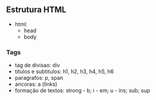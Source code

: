 ## Estrutura HTML
- html:
    - head
    - body

### Tags
- tag de divisao: div
- titulos e subtitulos: h1, h2, h3, h4, h5, h6
- paragrafos: p, span
- ancoras: a (links)
- formação de textos: strong - b; i - em; u - ins; sub; sup